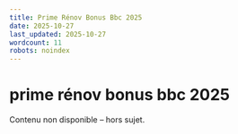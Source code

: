 ```yaml
---
title: Prime Rénov Bonus Bbc 2025
date: 2025-10-27
last_updated: 2025-10-27
wordcount: 11
robots: noindex
---
```


# prime rénov bonus bbc 2025

Contenu non disponible – hors sujet.